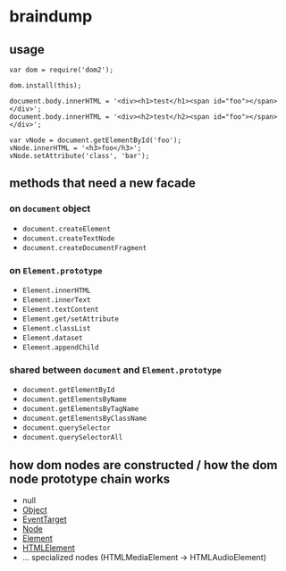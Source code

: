 # braindump


## usage
```
var dom = require('dom2');

dom.install(this);

document.body.innerHTML = '<div><h1>test</h1><span id="foo"></span></div>';
document.body.innerHTML = '<div><h2>test</h2><span id="foo"></span></div>';

var vNode = document.getElementById('foo');
vNode.innerHTML = '<h3>foo</h3>';
vNode.setAttribute('class', 'bar');
```


## methods that need a new facade

### on `document` object
* `document.createElement`
* `document.createTextNode`
* `document.createDocumentFragment`

### on `Element.prototype`
* `Element.innerHTML`
* `Element.innerText`
* `Element.textContent`
* `Element.get/setAttribute`
* `Element.classList`
* `Element.dataset`
* `Element.appendChild`

### shared between `document` and `Element.prototype`
* `document.getElementById`
* `document.getElementsByName`
* `document.getElementsByTagName`
* `document.getElementsByClassName`
* `document.querySelector`
* `document.querySelectorAll`


## how dom nodes are constructed / how the dom node prototype chain works
* null
* [Object](https://developer.mozilla.org/en-US/docs/Web/JavaScript/Reference/Global_Objects/Object)
* [EventTarget](https://developer.mozilla.org/en-US/docs/Web/API/EventTarget)
* [Node](https://developer.mozilla.org/en/docs/Web/API/Node)
* [Element](https://developer.mozilla.org/en/docs/Web/API/Element)
* [HTMLElement](https://developer.mozilla.org/en/docs/Web/API/HTMLElement)
* ... specialized nodes (HTMLMediaElement -> HTMLAudioElement)


